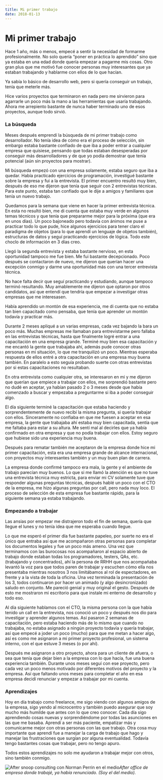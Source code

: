 ```yaml
---
title: Mi primer trabajo
date: 2018-01-13
---
```


# Mi primer trabajo

Hace 1 año, más o menos, empecé a sentir la necesidad de formarme profesionalmente. No solo quería “poner en práctica lo aprendido” sino que ya estaba en una edad donde quería empezar a pagarme mis cosas. Otro gran plus que me motivó fue conocer personas muy interesantes que ya estaban trabajando y hablarme con ellos de lo que hacían.

Ya sabía lo básico de desarrollo web, pero si quería conseguir un trabajo, tenía que meterle más.

Hice varios proyectos que terminaron en nada pero me sirvieron para agarrarle un poco más la mano a las herramientas que usaría trabajando. Ahora me arrepiento bastante de nunca haber terminado uno de esos proyectos, aunque todo sirvió.

### La búsqueda

Meses después emprendí la búsqueda de mi primer trabajo como desarrollador. No tenía idea de cómo era el proceso de selección, sin embargo estaba bastante confiado de que iba a poder entrar a cualquier empresa que quisiese, pensando que todas estaban desesperadas por conseguir más desarrolladores y de que yo podía demostrar que tenía potencial (aún sin proyectos para mostrar).

Mi búsqueda empezó con una empresa solamente, estaba seguro que iba a quedar. Había practicado ejercicios de programación, investigué bastante sobre la empresa y fui a la entrevista. El primer encuentro resultó muy bien, después de eso me dijeron que tenía que seguir con 2 entrevistas técnicas. Para este punto, estaba tan confiado que le dije a amigos y familiares que tenía un nuevo trabajo.

Quedamos para la semana que viene en hacer la primer entrevista técnica. En esta no resultó bien, me di cuenta que estaba muy verde en algunos temas técnicos y que tenía que prepararme mejor para la próxima (que era en unos días). Un poco bajoneado pero todavía con ánimos me puse a practicar todo lo que pude, hice algunos ejercicios para tener claro el paradigma de objetos (para lo que aprendí un lenguaje de objetos también), estructuras de datos y seguí practicando ejercicios de lógica. Todo este choclo de información en 3 días creo.

Llegó la segunda entrevista y estaba bastante nervioso, en esta oportunidad tampoco me fue bien. Me fui bastante decepcionado. Poco después se contactaron de nuevo, me dijeron que querían hacer una excepción conmigo y darme una oportunidad más con una tercer entrevista técnica.

No hace falta decir que seguí practicando y estudiando, aunque tampoco terminó resultando. Muy amablemente me dijeron que optaron por otros candidatos, así que entendí que tendría que empezar a investigar otras empresas que me interesasen.

Había aprendido un montón de esa experiencia, me di cuenta que no estaba tan bien capacitado como pensaba, que tenía que aprender un montón todavía y practicar más.

Durante 2 meses apliqué a un varias empresas, cada vez bajando la bara un poco más. Muchas empresas me llamaban para entrevistarme pero fallaba en las entrevistas técnicas, hasta que finalmente logré entrar a una capacitación en una empresa grande. Terminé muy bien esa capacitación y me encantó la gente que trabajaba ahí, además pude conocer otras personas en mi situación, lo que me tranquilizó un poco. Mientras esperaba respuesta de ellos entré a otra capacitación en una empresa muy buena también. En paralelo a esto seguía probando suerte con otras entrevistas por si estas capacitaciones no resultaban.

En otra entrevista como cualquier otra, se interesaron en mi y me dijeron que querían que empiece a trabajar con ellos, me sorprendió bastante pero no dudé en aceptar, ya habían pasado 2 o 3 meses desde que había comenzado a buscar y empezaba a preguntarme si iba a poder conseguir algo.

El día siguiente terminé la capacitación que estaba haciendo y sorprendentemente de nuevo recibí la misma pregunta, si quería trabajar con ellos. Sinceramente no confiaba en que me fuesen a aceptar en esa empresa, la gente que trabajaba ahí estaba muy bien capacitada, sentía que me faltaba para estar a su altura. Me sentí mal al decirles que ya había confirmado en otra empresa y que no podía trabajar con ellos. Estoy seguro que hubiese sido una experiencia muy buena.

Después para rematar también me aceptaron de la empresa donde hice mi primer capacitación, esta era una empresa grande de alcance internacional, con proyectos muy interesantes también y un muy buen plan de carrera.

La empresa donde confirmé tampoco era mala, la gente y el ambiente de trabajo parecían muy buenos. Lo que si me llamó la atención es que no tuve una entrevista técnica muy estricta, para enviar mi CV solamente tuve que responder algunas preguntas técnicas, después hablé un poco con el CTO de la empresa, me hizo algunas preguntas por call, pero nada muy loco. El proceso de selección de esta empresa fue bastante rápido, para la siguiente semana ya estaba trabajando.

### Empezando a trabajar

Las ansias por empezar me distrajeron todo el fin de semana, quería que llegue el lunes y no tenía idea que me esperaba cuando llegue.

Lo que me esperó el primer día fue bastante papeleo, por suerte no era el único que entraba así que me acompañaron otras personas para completar los documentos legales y fue un poco más ameno. Una vez que terminamos con las burocosas nos acompañaron al espacio abierto de trabajo donde estaban todas los programadores, testers, QAs, etc. (trabajando y concentrados), ahí la persona de RRHH que nos acompañaba levantó la voz para que todos paren de trabajar y escuchen cómo ella nos presentaba mientras nosotros 3 nos limitábamos al rol de espectadores, en frente y a la vista de toda la oficina. Una vez terminada la presentación de los 3, todos continuaron por hacer un animado (y algo desincronizado) saludo en conjunto. Me pareció genial y muy original el gesto. Después de esto me mostraron mi escritorio para que instale mi enterno de desarrollo y todo eso.

Al día siguiente hablamos con el CTO, la misma persona con la que había tenido un call en la entrevista, nos conoció un poco y después nos dio para investigar y aprender algunos temas. Así pasaron 2 semanas de capacitación, pero estaba haciendo más de lo mismo que cuando no trabajaba, no estaba asignado a ningún proyecto todavía y quería trabajar, así que empecé a joder un poco (mucho) para que me metan a hacer algo, así es como me asignaron a mi primer proyecto profesional, un sistema interno, con el que estuve 3 meses (o por ahí).

Después me asignaron a otro proyecto, ahora para un cliente de afuera, o sea que tenía que dejar bien a la empresa con lo que hacía, fue una buena experiencia también. Durante unos meses seguí con ese proyecto, pero cada vez un poco menos motivado por diferentes motivos del proyecto y la empresa. Así que faltando unos meses para completar el año en esa empresa decidí renunciar y empezar a trabajar por mi cuenta.

### Aprendizajes

Hoy en día trabajo como freelance, me sigo viendo con algunos amigos de la empresa, sigo yendo al microcentro y también puedo asegurar que soy mucho más humilde que antes con lo que creo conocer. Cada día sigo aprendiendo cosas nuevas y sorprendiéndome por todas las asunciones en las que me basaba. Aprendí a ser más paciente, empatizar más y comunicarme mejor con otras personas con las que trabajo. Otra cosa muy importante que aprendí fue a manejar la carga de trabajo que hago y manejar las frustraciones que surgían por alguna eventualidad. Todavía tengo bastantes cosas que trabajar, pero no tengo apuro.

Todos estos aprendizajes no solo me ayudaron a trabajar mejor con otros, sino también conmigo.

![After snoop consulting con Norman Perrin en el medio](/img/after-snoop.jpeg)*After office de empresa donde trabajé, ya había renunciado. (Soy el del medio).*
